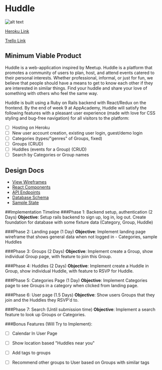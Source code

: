 # Huddle
![alt text](https://github.com/naelkhann/Huddle/raw/master/public/huddle-logo.png "Huddle")

[Heroku Link](www.heroku.com)

[Trello Link](www.trello.com)

## Minimum Viable Product
Huddle is a web-application inspired by Meetup. Huddle is a platform that promotes a community of users to plan, host, and attend events catered to their personal interests. Whether professional, informal, or just for fun, we believe that people should have a means to get to know each other if they are interested in similar things. Find your huddle and share your love of something with others who feel the same way. 

Huddle is built using a Ruby on Rails backend with React/Redux on the frontend. By the end of week 9 at AppAcademy, Huddle will satisfy the following features with a pleasant user experience (made with love for CSS styling and bug-free navigation) for all visitors to the platform:

- [ ] Hosting on Heroku
- [ ] New user account creation, existing user login, guest/demo login
- [ ] Categories (types/"genres" of Groups, fixed) 
- [ ] Groups (CRUD) 
- [ ] Huddles (events for a Group) (CRUD)
- [ ] Search by Categories or Group names

## Design Docs
* [View Wireframes](https://github.com/naelkhann/Huddle/tree/master/docs)
* [React Components](https://github.com/naelkhann/Huddle/blob/master/docs/component-heirarchy.md)
* [API Endpoints](https://github.com/naelkhann/Huddle/blob/master/docs/api-endpoints.md)
* [Database Schema](https://github.com/naelkhann/Huddle/blob/master/docs/schema.md)
* [Sample State](https://github.com/naelkhann/Huddle/blob/master/docs/sample-state.md)

##Implementation Timeline
###Phase 1: Backend setup, authentication (2 Days)
**Objective**: Setup rails backend to sign up, log in, log out. Create foundation for database with some fixture data (Category, Group, Huddle)

###Phase 2: Landing page (1 Day)
**Objective**: Implement landing page wireframe that shows general data when not logged in - Categories, sample Huddles

###Phase 3: Groups (2 Days)
**Objective**: Implement create a Group, show individual Group page, with feature to join this Group.

###Phase 4: Huddles (2 Days)
**Objective**: Implement create a Huddle in Group, show individual Huddle, with feature to RSVP for Huddle.

###Phase 5: Categories Page (1 Day)
**Objective**: Implement Categories page to see Groups in a category when clicked from landing page.

###Phase 6: User page (1.5 Days)
**Objective**: Show users Groups that they join and the Huddles they RSVP'd to.

###Phase 7: Search (Until submission time)
**Objective**: Implement a search feature to look up Groups or Categories.

###Bonus Features (Will Try to Implement):
- [ ] Calendar In User Page
- [ ] Show location based "Huddles near you"
- [ ] Add tags to groups
- [ ] Recommend other groups to User based on Groups with similar tags


